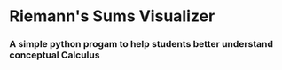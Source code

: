 # Riemann's Sums Visualizer

### A simple python progam to help students better understand conceptual Calculus
